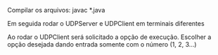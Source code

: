 Compilar os arquivos:
javac *.java

Em seguida rodar o UDPServer e UDPClient em terminais diferentes

Ao rodar o UDPClient será solicitado a opção de execução. Escolher
a opção desejada dando entrada somente com o número (1, 2, 3...)
